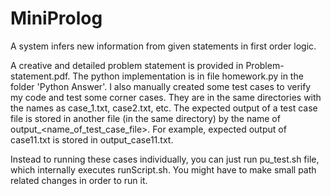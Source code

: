 # MiniProlog
A system infers new information from given statements in first order logic.

A creative and detailed problem statement is provided in Problem-statement.pdf. The python implementation is in file homework.py in the folder 'Python Answer'. I also manually created some test cases to verify my code and test some corner cases. They are in the same directories with the names as case_1.txt, case2.txt, etc. The expected output of a test case file is stored in another file (in the same directory) by the name of output_<name_of_test_case_file>. For example, expected output of case11.txt is stored in output_case11.txt.

Instead to running these cases individually, you can just run pu_test.sh file, which internally executes runScript.sh. You might have to make small path related changes in order to run it.

